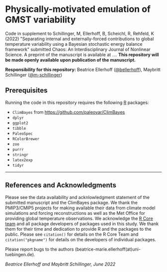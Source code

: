 # Physically-motivated emulation of GMST variability

Code in supplement to Schillinger, M, Ellerhoff, B, Scheichl, R, Rehfeld, K (2022) "Separating internal and externally-forced contributions to global temperature variability using a Bayesian stochastic energy balance framework" submitted Chaos: An Interdisciplinary Journal of Nonlinear Science. A preprint of the manuscript is available at .... **This repository will be made openly available upon publication of the manuscript.**

**Responsibility for this repository:**  Beatrice Ellerhoff ([@bellerhoff](https://github.com/bellerhoff)),  Maybritt Schillinger ([@m-schillinger](https://github.com/m-schillinger))

## Prerequisites

Running the code in this repository requires the following [R](https://www.r-project.org/) packages:

- `ClimBayes` from https://github.com/paleovar/ClimBayes
- `dplyr`
- `ggplot2` 
- `tibble` 
- `PaleoSpec` 
- `RColorBrewer`
- `zoo`
- `purrr`
- `stringr`
- `latex2exp`
- `tidyr`

---

## References and Acknowledgments

Please see the data availability and acknlowledgment statement of the submitted manuscript and the ClimBayes package. We thank the PMIP3/CMIP5 projects for making available their data from climate model simulations and forcing reconstructions as well as the Met Office for providing global temperature observations. We acknowledge the [R Core team](https://www.R-project.org/) and all package developers of packages used in this study. We thank them for their time and dedication to provide R and the packages to the public. Please see `citation()` for details on the R Core Team and `citation("pkgname")` for details on the developers of individual packages.

Please report bugs to the authors (beatrice-marie.ellerhoff(at)uni-tuebingen.de).

*Beatrice Ellerhoff and Maybritt Schillinger, June 2022*
